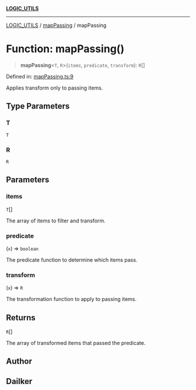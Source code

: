 [**LOGIC_UTILS**](../../README.md)

***

[LOGIC_UTILS](../../README.md) / [mapPassing](../README.md) / mapPassing

# Function: mapPassing()

> **mapPassing**\<`T`, `R`\>(`items`, `predicate`, `transform`): `R`[]

Defined in: [mapPassing.ts:9](https://github.com/dailker/everyutil/blob/9b590f3b464c4883aa51a0e840c616072d918dc8/src/logic/mapPassing.ts#L9)

Applies transform only to passing items.

## Type Parameters

### T

`T`

### R

`R`

## Parameters

### items

`T`[]

The array of items to filter and transform.

### predicate

(`x`) => `boolean`

The predicate function to determine which items pass.

### transform

(`x`) => `R`

The transformation function to apply to passing items.

## Returns

`R`[]

The array of transformed items that passed the predicate.

## Author

## Dailker
